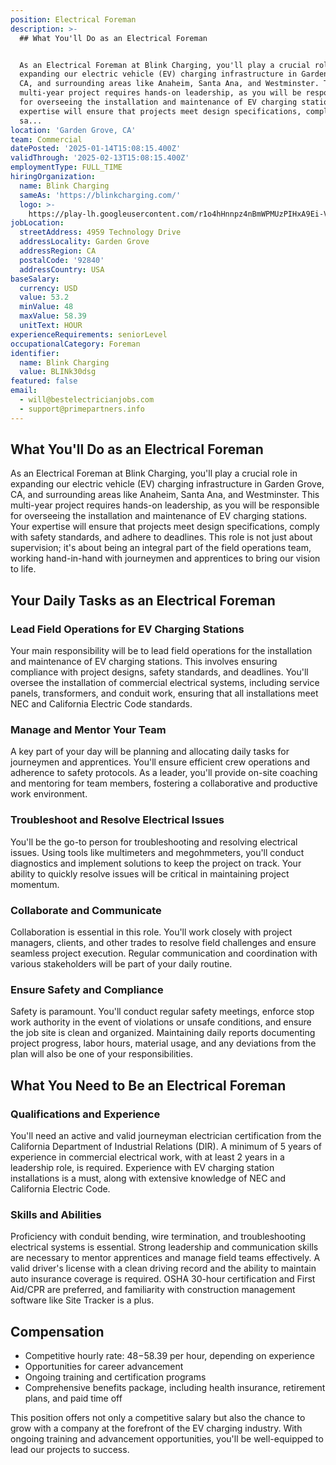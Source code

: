 ```yaml
---
position: Electrical Foreman
description: >-
  ## What You'll Do as an Electrical Foreman


  As an Electrical Foreman at Blink Charging, you'll play a crucial role in
  expanding our electric vehicle (EV) charging infrastructure in Garden Grove,
  CA, and surrounding areas like Anaheim, Santa Ana, and Westminster. This
  multi-year project requires hands-on leadership, as you will be responsible
  for overseeing the installation and maintenance of EV charging stations. Your
  expertise will ensure that projects meet design specifications, comply with
  sa...
location: 'Garden Grove, CA'
team: Commercial
datePosted: '2025-01-14T15:08:15.400Z'
validThrough: '2025-02-13T15:08:15.400Z'
employmentType: FULL_TIME
hiringOrganization:
  name: Blink Charging
  sameAs: 'https://blinkcharging.com/'
  logo: >-
    https://play-lh.googleusercontent.com/r1o4hHnnpz4nBmWPMUzPIHxA9Ei-VcabK1yDpBVkCu19UOeZFBlBhD7-uE7q9TlSEJo
jobLocation:
  streetAddress: 4959 Technology Drive
  addressLocality: Garden Grove
  addressRegion: CA
  postalCode: '92840'
  addressCountry: USA
baseSalary:
  currency: USD
  value: 53.2
  minValue: 48
  maxValue: 58.39
  unitText: HOUR
experienceRequirements: seniorLevel
occupationalCategory: Foreman
identifier:
  name: Blink Charging
  value: BLINk30dsg
featured: false
email:
  - will@bestelectricianjobs.com
  - support@primepartners.info
---
```




## What You'll Do as an Electrical Foreman

As an Electrical Foreman at Blink Charging, you'll play a crucial role in expanding our electric vehicle (EV) charging infrastructure in Garden Grove, CA, and surrounding areas like Anaheim, Santa Ana, and Westminster. This multi-year project requires hands-on leadership, as you will be responsible for overseeing the installation and maintenance of EV charging stations. Your expertise will ensure that projects meet design specifications, comply with safety standards, and adhere to deadlines. This role is not just about supervision; it's about being an integral part of the field operations team, working hand-in-hand with journeymen and apprentices to bring our vision to life.

## Your Daily Tasks as an Electrical Foreman

### Lead Field Operations for EV Charging Stations

Your main responsibility will be to lead field operations for the installation and maintenance of EV charging stations. This involves ensuring compliance with project designs, safety standards, and deadlines. You'll oversee the installation of commercial electrical systems, including service panels, transformers, and conduit work, ensuring that all installations meet NEC and California Electric Code standards.

### Manage and Mentor Your Team

A key part of your day will be planning and allocating daily tasks for journeymen and apprentices. You'll ensure efficient crew operations and adherence to safety protocols. As a leader, you'll provide on-site coaching and mentoring for team members, fostering a collaborative and productive work environment.

### Troubleshoot and Resolve Electrical Issues

You'll be the go-to person for troubleshooting and resolving electrical issues. Using tools like multimeters and megohmmeters, you'll conduct diagnostics and implement solutions to keep the project on track. Your ability to quickly resolve issues will be critical in maintaining project momentum.

### Collaborate and Communicate

Collaboration is essential in this role. You'll work closely with project managers, clients, and other trades to resolve field challenges and ensure seamless project execution. Regular communication and coordination with various stakeholders will be part of your daily routine.

### Ensure Safety and Compliance

Safety is paramount. You'll conduct regular safety meetings, enforce stop work authority in the event of violations or unsafe conditions, and ensure the job site is clean and organized. Maintaining daily reports documenting project progress, labor hours, material usage, and any deviations from the plan will also be one of your responsibilities.

## What You Need to Be an Electrical Foreman

### Qualifications and Experience

You'll need an active and valid journeyman electrician certification from the California Department of Industrial Relations (DIR). A minimum of 5 years of experience in commercial electrical work, with at least 2 years in a leadership role, is required. Experience with EV charging station installations is a must, along with extensive knowledge of NEC and California Electric Code.

### Skills and Abilities

Proficiency with conduit bending, wire termination, and troubleshooting electrical systems is essential. Strong leadership and communication skills are necessary to mentor apprentices and manage field teams effectively. A valid driver's license with a clean driving record and the ability to maintain auto insurance coverage is required. OSHA 30-hour certification and First Aid/CPR are preferred, and familiarity with construction management software like Site Tracker is a plus.

## Compensation

- Competitive hourly rate: $48-$58.39 per hour, depending on experience
- Opportunities for career advancement
- Ongoing training and certification programs
- Comprehensive benefits package, including health insurance, retirement plans, and paid time off

This position offers not only a competitive salary but also the chance to grow with a company at the forefront of the EV charging industry. With ongoing training and advancement opportunities, you'll be well-equipped to lead our projects to success.